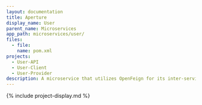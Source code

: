```yaml
---
layout: documentation
title: Aperture
display_name: User
parent_name: Microservices
app_path: microservices/user/
files:
  - file:
    name: pom.xml
projects:
  - User-API
  - User-Client
  - User-Provider
description: A microservice that utilizes OpenFeign for its inter-service communication. 
---
```

{% include project-display.md %}